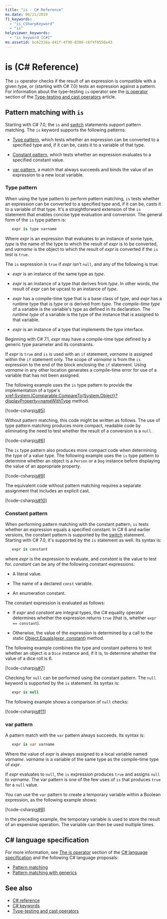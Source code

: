 ```yaml
---
title: "is - C# Reference"
ms.date: 06/21/2019
f1_keywords: 
  - "is_CSharpKeyword"
  - "is"
helpviewer_keywords: 
  - "is keyword [C#]"
ms.assetid: bc62316a-d41f-4f90-8300-c6f4f0556e43
---
```

# is (C# Reference)

The `is` operator checks if the result of an expression is compatible with a given type, or (starting with C# 7.0) tests an expression against a pattern. For information about the type-testing `is` operator see the [is operator](../operators/type-testing-and-cast.md#is-operator) section of the [Type-testing and cast operators](../operators/type-testing-and-cast.md) article.

## Pattern matching with `is`

Starting with C# 7.0, the `is` and [switch](switch.md) statements support pattern matching. The `is` keyword supports the following patterns:

- [Type pattern](#type-pattern), which tests whether an expression can be converted to a specified type and, if it can be, casts it to a variable of that type.

- [Constant pattern](#constant-pattern), which tests whether an expression evaluates to a specified constant value.

- [var pattern](#var-pattern), a match that always succeeds and binds the value of an expression to a new local variable.

### Type pattern

When using the type pattern to perform pattern matching, `is` tests whether an expression can be converted to a specified type and, if it can be, casts it to a variable of that type. It's a straightforward extension of the `is` statement that enables concise type evaluation and conversion. The general form of the `is` type pattern is:

```csharp
   expr is type varname
```

Where *expr* is an expression that evaluates to an instance of some type, *type* is the name of the type to which the result of *expr* is to be converted, and *varname* is the object to which the result of *expr* is converted if the `is` test is `true`. 

The `is` expression is `true` if *expr* isn't `null`, and any of the following is true:

- *expr* is an instance of the same type as *type*.

- *expr* is an instance of a type that derives from *type*. In other words, the result of *expr* can be upcast to an instance of *type*.

- *expr* has a compile-time type that is a base class of *type*, and *expr* has a runtime type that is *type* or is derived from *type*. The *compile-time type* of a variable is the variable's type as defined in its declaration. The *runtime type* of a variable is the type of the instance that is assigned to that variable.

- *expr* is an instance of a type that implements the *type* interface.

Beginning with C# 7.1, *expr* may have a compile-time type defined by a generic type parameter and its constraints.

If *expr* is `true` and `is` is used with an `if` statement, *varname* is assigned within the `if` statement only. The scope of *varname* is from the `is` expression to the end of the block enclosing the `if` statement. Using *varname* in any other location generates a compile-time error for use of a variable that has not been assigned.

The following example uses the `is` type pattern to provide the implementation of a type's <xref:System.IComparable.CompareTo(System.Object)?displayProperty=nameWithType> method.

[!code-csharp[is#5](../../../../samples/snippets/csharp/language-reference/keywords/is/is-type-pattern5.cs#5)]

Without pattern matching, this code might be written as follows. The use of type pattern matching produces more compact, readable code by eliminating the need to test whether the result of a conversion is a `null`.  

[!code-csharp[is#6](../../../../samples/snippets/csharp/language-reference/keywords/is/is-type-pattern6.cs#6)]

The `is` type pattern also produces more compact code when determining the type of a value type. The following example uses the `is` type pattern to determine whether an object is a `Person` or a `Dog` instance before displaying the value of an appropriate property.

[!code-csharp[is#9](../../../../samples/snippets/csharp/language-reference/keywords/is/is-type-pattern9.cs#9)]

The equivalent code without pattern matching requires a separate assignment that includes an explicit cast.

[!code-csharp[is#10](../../../../samples/snippets/csharp/language-reference/keywords/is/is-type-pattern10.cs#10)]

### Constant pattern

When performing pattern matching with the constant pattern, `is` tests whether an expression equals a specified constant. In C# 6 and earlier versions, the constant pattern is supported by the [switch](switch.md) statement. Starting with C# 7.0, it's supported by the `is` statement as well. Its syntax is:

```csharp
   expr is constant
```

where *expr* is the expression to evaluate, and *constant* is the value to test for. *constant* can be any of the following constant expressions:

- A literal value.

- The name of a declared `const` variable.

- An enumeration constant.

The constant expression is evaluated as follows:

- If *expr* and *constant* are integral types, the C# equality operator determines whether the expression returns `true` (that is, whether `expr == constant`).

- Otherwise, the value of the expression is determined by a call to the static [Object.Equals(expr, constant)](xref:System.Object.Equals(System.Object,System.Object)) method.  

The following example combines the type and constant patterns to test whether an object is a `Dice` instance and, if it is, to determine whether the value of a dice roll is 6.

[!code-csharp[is#7](../../../../samples/snippets/csharp/language-reference/keywords/is/is-const-pattern7.cs#7)]

Checking for `null` can be performed using the constant pattern. The `null` keyword is supported by the `is` statement. Its syntax is:

```csharp
   expr is null
```

The following example shows a comparison of `null` checks:

[!code-csharp[is#11](../../../../samples/snippets/csharp/language-reference/keywords/is/is-const-pattern11.cs#11)]

### var pattern

A pattern match with the `var` pattern always succeeds. Its syntax is:

```csharp
   expr is var varname
```

Where the value of *expr* is always assigned to a local variable named *varname*. *varname* is a variable of the same type as the compile-time type of *expr*. 

If *expr* evaluates to `null`, the `is` expression produces `true` and assigns `null` to *varname*. The var pattern is one of the few uses of `is` that produces `true` for a `null` value.

You can use the `var` pattern to create a temporary variable within a Boolean expression, as the following example shows:

[!code-csharp[is#8](../../../../samples/snippets/csharp/language-reference/keywords/is/is-var-pattern8.cs#8)]

In the preceding example, the temporary variable is used to store the result of an expensive operation. The variable can then be used multiple times.

## C# language specification
  
For more information, see [The is operator](~/_csharplang/spec/expressions.md#the-is-operator) section of the [C# language specification](~/_csharplang/spec/introduction.md) and the following C# language proposals:

- [Pattern matching](~/_csharplang/proposals/csharp-7.0/pattern-matching.md)
- [Pattern matching with generics](~/_csharplang/proposals/csharp-7.1/generics-pattern-match.md)
  
## See also

- [C# reference](../index.md)
- [C# keywords](index.md)
- [Type-testing and cast operators](../operators/type-testing-and-cast.md)
